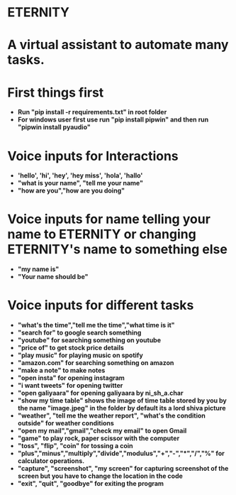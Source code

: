 # ETERNITY
# A virtual assistant to automate many tasks.

# First things first
* **Run "pip install -r requirements.txt" in root folder**
* **For windows user first use run "pip install pipwin" and then run "pipwin install pyaudio"**

# Voice inputs for Interactions

* **'hello', 'hi', 'hey', 'hey miss', 'hola', 'hallo'**
* **"what is your name", "tell me your name"**
* **"how are you","how are you doing"**

# Voice inputs for name telling your name to ETERNITY or changing ETERNITY's name to something else

* **"my name is"**
* **"Your name should be"**

# Voice inputs for different tasks

* **"what's the time","tell me the time","what time is it"**
* **"search for" to google search something**
* **"youtube" for searching something on youtube**
* **"price of" to get stock price details**
* **"play music" for playing music on spotify**
* **"amazon.com" for searching something on amazon**
* **"make a note" to make notes**
* **"open insta" for opening instagram**
* **"i want tweets" for opening twitter**
* **"open galiyaara" for opening galiyaara by ni_sh_a.char**
* **"show my time table" shows the image of time table stored by you by the name "image.jpeg" in the folder by default its a lord shiva picture**
* **"weather", "tell me the weather report", "what's the condition outside" for weather conditions**
* **"open my mail","gmail","check my email" to open Gmail**
* **"game" to play rock, paper scissor with the computer**
* **"toss", "flip", "coin" for tossing a coin**
* **"plus","minus","multiply","divide","modulus","+","-","*","/","%" for calculator operations.**
* **"capture", "screenshot", "my screen" for capturing screenshot of the screen but you have to change the location in the code**
* **"exit", "quit", "goodbye" for exiting the program**
